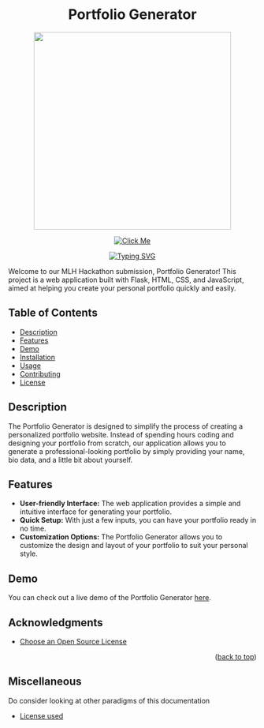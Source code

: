 <div align="center">
  <h1 style="text-align: center;">Portfolio Generator</h1>
</div>



<p align="center">
  <img src="https://user-images.githubusercontent.com/110530263/236652398-3911a400-9534-4d49-9c0d-c694100a1808.jpg" width="400" />
</p>
<div align="center">
  <a href="https://sits-hackathon.vercel.app/" target="_blank">
    <img src="https://img.shields.io/badge/Click%20Me-red.svg?style=for-the-badge&logo=vercel&logoColor=white" alt="Click Me" to try the app />
  </a>
</div>


<p align="center">
  <a href="https://git.io/typing-svg">
    <img src=https://readme-typing-svg.demolab.com?font=Fira+Code&size=30&pause=997&color=F74C4C&background=992AFF00&multiline=true&width=435&lines=MADE+FOR+MLH+HACKATHON+HYP" alt="Typing SVG">
  </a>
</p>


Welcome to our MLH Hackathon submission, Portfolio Generator! This project is a web application built with Flask, HTML, CSS, and JavaScript, aimed at helping you create your personal portfolio quickly and easily.

## Table of Contents

- [Description](#Description)
- [Features](#features)
- [Demo](#demo)
- [Installation](#installation)
- [Usage](#usage)
- [Contributing](#contributing)
- [License](#license)

## Description

The Portfolio Generator is designed to simplify the process of creating a personalized portfolio website. Instead of spending hours coding and designing your portfolio from scratch, our application allows you to generate a professional-looking portfolio by simply providing your name, bio data, and a little bit about yourself.

## Features

- **User-friendly Interface:** The web application provides a simple and intuitive interface for generating your portfolio.
- **Quick Setup:** With just a few inputs, you can have your portfolio ready in no time.
- **Customization Options:** The Portfolio Generator allows you to customize the design and layout of your portfolio to suit your personal style.

## Demo

You can check out a live demo of the Portfolio Generator [here](https://example.com).




<!-- ACKNOWLEDGMENTS -->
## Acknowledgments

* [Choose an Open Source License](https://choosealicense.com)
<p align="right">(<a href="./Description">back to top</a>)</p>  

## Miscellaneous
Do consider looking at other paradigms of this documentation

  - [License used](/LICENSE.txt)
                                         
                                         
                                         
